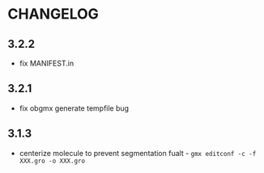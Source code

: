 # CHANGELOG

## 3.2.2

* fix MANIFEST.in

## 3.2.1

* fix obgmx generate tempfile bug


## 3.1.3


* centerize molecule to prevent segmentation fualt
        - `gmx editconf -c -f XXX.gro -o XXX.gro`
